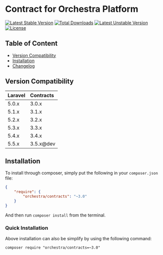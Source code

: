 Contract for Orchestra Platform
==============

[![Latest Stable Version](https://poser.pugx.org/orchestra/contracts/version)](https://packagist.org/packages/orchestra/contracts)
[![Total Downloads](https://poser.pugx.org/orchestra/contracts/downloads)](https://packagist.org/packages/orchestra/contracts)
[![Latest Unstable Version](https://poser.pugx.org/orchestra/contracts/v/unstable)](//packagist.org/packages/orchestra/contracts)
[![License](https://poser.pugx.org/orchestra/contracts/license)](https://packagist.org/packages/orchestra/contracts)

## Table of Content

* [Version Compatibility](#version-compatibility)
* [Installation](#installation)
* [Changelog](https://github.com/orchestral/contracts/releases)

## Version Compatibility

Laravel    | Contracts
:----------|:----------
 5.0.x     | 3.0.x
 5.1.x     | 3.1.x
 5.2.x     | 3.2.x
 5.3.x     | 3.3.x
 5.4.x     | 3.4.x
 5.5.x     | 3.5.x@dev

## Installation

To install through composer, simply put the following in your `composer.json` file:

```json
{
    "require": {
        "orchestra/contracts": "~3.0"
    }
}
```

And then run `composer install` from the terminal.

### Quick Installation

Above installation can also be simplify by using the following command:

    composer require "orchestra/contracts=~3.0"

